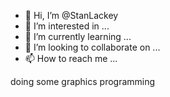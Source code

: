 - 👋 Hi, I’m @StanLackey
- 👀 I’m interested in ...
- 🌱 I’m currently learning ...
- 💞️ I’m looking to collaborate on ...
- 📫 How to reach me ...

<!---
StanLackey/StanLackey is a ✨ special ✨ repository because its `README.md` (this file) appears on your GitHub profile.
You can click the Preview link to take a look at your changes.
--->
doing some graphics programming

